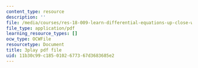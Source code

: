 ```yaml
---
content_type: resource
description: ''
file: /media/courses/res-18-009-learn-differential-equations-up-close-with-gilbert-strang-and-cleve-moler-fall-2015/11b30c99c1850102677367d3683685e2_NNhVVk244ZA.pdf
file_type: application/pdf
learning_resource_types: []
ocw_type: OCWFile
resourcetype: Document
title: 3play pdf file
uid: 11b30c99-c185-0102-6773-67d3683685e2
---
```

